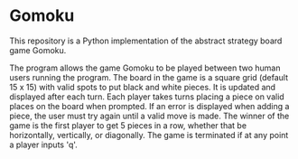 # Gomoku
This repository is a Python implementation of the abstract strategy board game Gomoku.

The program allows the game Gomoku to be played between two human users running the program. The board in the game is a square grid (default 15 x 15) with valid spots to put black and white pieces. It is updated and displayed after each turn. Each player takes turns placing a piece on valid places on the board when prompted. If an error is displayed when adding a piece, the user must try again until a valid move is made. The winner of the game is the first player to get 5 pieces in a row, whether that be horizontally, vertically, or diagonally. The game is terminated if at any point a player inputs 'q'.      

